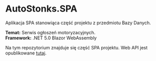 # AutoStonks.SPA
Aplikacja SPA stanowiąca część projektu z przedmiotu Bazy Danych. 

<strong>Temat:</strong> Serwis ogłoszeń motoryzacyjnych.<br>
<strong>Framework:</strong> .NET 5.0 Blazor WebAssembly

Na tym repozytorium znajduje się część SPA projektu. Web API jest opublikowane <a href="https://github.com/DeathArmy/AutoStonks.API">tutaj</a>.
